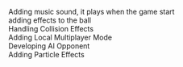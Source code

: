 Adding music sound, it plays when the game start\
adding effects to the ball\
Handling Collision Effects\
Adding Local Multiplayer Mode\
Developing AI Opponent\
Adding Particle Effects
